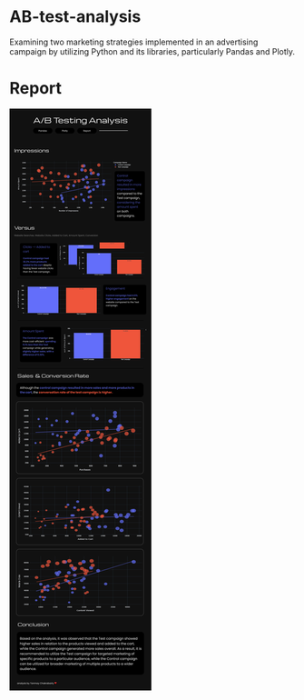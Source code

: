 # AB-test-analysis
Examining two marketing strategies implemented in an advertising campaign by utilizing Python and its libraries, particularly Pandas and Plotly.

# Report
![report](https://github.com/tanmaychk/AB-test-analysis/blob/0b19a2aef59e33e38401eb794bbfa6316ed10a80/report%20as%20png.png)
